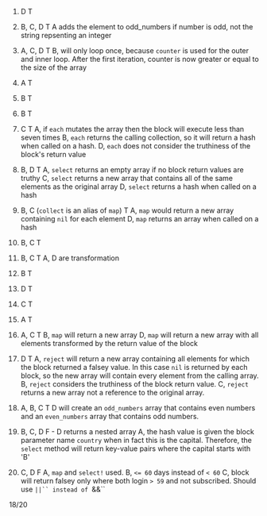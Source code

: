  1) D                       T
 
 2) B, C, D                 T
 A adds the element to odd_numbers if number is odd, not the string repsenting an integer
 
 3) A, C, D                 T
 B, will only loop once, because `counter` is used for the outer and inner loop. After the first iteration, counter is now greater or equal to the size of the array
 
 4) A                       T
 
 5) B                       T
 
 6) B                       T
 
 7) C                       T
A, if `each` mutates the array then the block will execute less than seven times
B, `each` returns the calling collection, so it will return a hash when called on a hash.
D, `each` does not consider the truthiness of the block's return value
 
 8) B, D                    T
A, `select` returns an empty array if no block return values are truthy
C, `select` returns a new array that contains all of the same elements as the original array
D, `select` returns a hash when called on a hash

 9) B, C (`collect` is an alias of `map`)   T
A, `map` would return a new array containing `nil` for each element
D, `map` returns an array when called on a hash

10) B, C                    T

11) B, C                    T
A, D are transformation

12) B                       T

13) D                       T

14) C                       T

15) A                       T

16) A, C                    T
B, `map` will return a new array
D, `map` will return a new array with all elements transformed by the return value of the block

17) D                       T
A, `reject` will return a new array containing all elements for which the block returned a falsey value. In this case `nil` is returned by each block, so the new array will contain every element from the calling array.
B, `reject` considers the truthiness of the block return value.
C, `reject` returns a new array not a reference to the original array.


18) A, B, C                 T
D will create an `odd_numbers` array that contains even numbers and an `even_numbers` array that contains odd numbers.

19) B, C, D                 F - D returns a nested array
A, the hash value is given the block parameter name `country` when in fact this is the capital. Therefore, the `select` method will return key-value pairs where the capital starts with 'B'


20) C, D                    F
A, `map` and `select!` used.
B, `<= 60` days instead of `< 60`
C, block will return falsey only where both login `> 59` and not subscribed. Should use `||`` instead of `&&``

18/20

